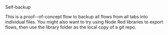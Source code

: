 Self-backup

This is a proof--of-concept flow to backup all flows from all tabs into individual
files. You might also want to try using Node Red libraries to export flows, then
use the library folder as the local copy of a git repo.

